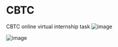 # CBTC
CBTC online virtual internship task 
![image](https://github.com/Sandeepkadam1798/CBTC/assets/121084446/d4a09381-83bc-40d6-8547-194de4f7aad1)




![image](https://github.com/Sandeepkadam1798/CBTC/assets/121084446/828d2db3-874b-4364-ae8e-82828ea30e04)
